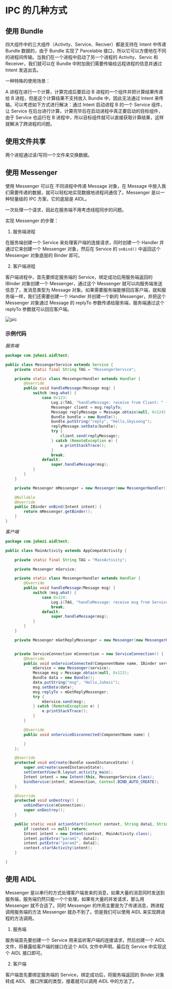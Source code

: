 # IPC 的几种方式

## 使用 Bundle

四大组件中的三大组件（Activity、Service、Reciver）都是支持在 Intent 中传递 Bundle 数据的，由于 Bundle 实现了 Parcelable 接口，所以它可以方便地在不同的进程间传输。当我们在一个进程中启动了另一个进程的 Activity、Servic 和 Receiver，我们就可以在 Bundle 中附加我们需要传输给远程进程的信息并通过 Intent 发送出去。

一种特殊的使用场景：

A 进程在进行一个计算，计算完成后要启动 B 进程的一个组件并把计算结果传递给 B 进程，但是这个计算结果不支持放入 Bundle 中，因此无法通过 Intent 来传输。可以考虑如下方式进行解决：通过 Intent 启动进程 B 的一个 Service 组件，让 Service 在后台进行计算，计算完毕后在启动进程中真正要启动的目标组件，由于 Service 也运行在 B 进程中，所以目标组件就可以直接获取计算结果，这样就解决了跨进程的问题。

## 使用文件共享

两个进程通过读/写同一个文件来交换数据。

## 使用 Messenger

使用 Messenger 可以在 不同进程中传递 Message 对象，在 Message 中放入我们需要传递的数据，就可以轻松地实现数据地进程间通信了。Messenger 是以一种轻量级的 IPC 方案，它的底层是 AIDL。

一次处理一个请求，因此在服务端不用考虑线程同步的问题。

实现 Messenger 的步骤：

1. 服务端进程

在服务端创建一个 Service 来处理客户端的连接请求，同时创建一个 Handler 并通过它来创建一个 Messenger 对象，然后在 Service 的 `onBind()` 中返回这个 Messenger 对象底层的 Binder 即可。

2. 客户端进程

客户端进程中，首先要绑定服务端的 Service，绑定成功后用服务端返回的 IBinder 对象创建一个 Messenger，通过这个 Messenger 就可以向服务端发送信息了，发消息类型为 Message 对象。如果需要服务端能够回应客户端，就和服务端一样，我们还需要创建一个 Handler 并创建一个新的 Messenger，并把这个 Messenger 对象通过 Message 的 replyTo 参数传递给服务端，服务端通过这个 replyTo 参数就可以回应客户端。

![pic](https://www.processon.com/chart_image/58c60e51e4b024ae98f90354.png)

### 示例代码

*服务端*
```Java
package com.juhezi.aidltest;

public class MessengerService extends Service {
    private static final String TAG = "MessengerService";

    private static class MessengerHandler extends Handler {
        @Override
        public void handleMessage(Message msg) {
            switch (msg.what) {
                case 0x123:
                    Log.i(TAG, "handleMessage: receive from Client: " + msg.getData().getString("msg"));
                    Messenger client = msg.replyTo;
                    Message replyMessage = Message.obtain(null, 0x124);
                    Bundle bundle = new Bundle();
                    bundle.putString("reply", "Hello,SkyLoong");
                    replyMessage.setData(bundle);
                    try {
                        client.send(replyMessage);
                    } catch (RemoteException e) {
                        e.printStackTrace();
                    }
                    break;
                default:
                    super.handleMessage(msg);
            }
        }
    }

    private Messenger mMessenger = new Messenger(new MessengerHandler());

    @Nullable
    @Override
    public IBinder onBind(Intent intent) {
        return mMessenger.getBinder();
    }
}
```

*客户端*
```java
package com.juhezi.aidltest;

public class MainActivity extends AppCompatActivity {

    private static final String TAG = "MainActivity";

    private Messenger mService;

    private static class MessengerHandler extends Handler {
        @Override
        public void handleMessage(Message msg) {
            switch (msg.what) {
                case 0x124:
                    Log.i(TAG, "handleMessage: receive msg from Service: " + msg.getData().getString("reply"));
                    break;
                default:
                    super.handleMessage(msg);
            }
        }
    }

    private Messenger mGetReplyMessenger = new Messenger(new MessengerHandler());


    private ServiceConnection mConnection = new ServiceConnection() {
        @Override
        public void onServiceConnected(ComponentName name, IBinder service) {
            mService = new Messenger(service);
            Message msg = Message.obtain(null, 0x123);
            Bundle data = new Bundle();
            data.putString("msg", "Hello,Juhezi");
            msg.setData(data);
            msg.replyTo = mGetReplyMessenger;
            try {
                mService.send(msg);
            } catch (RemoteException e) {
                e.printStackTrace();
            }
        }

        @Override
        public void onServiceDisconnected(ComponentName name) {

        }
    };

    @Override
    protected void onCreate(Bundle savedInstanceState) {
        super.onCreate(savedInstanceState);
        setContentView(R.layout.activity_main);
        Intent intent = new Intent(this, MessengerService.class);
        bindService(intent, mConnection, Context.BIND_AUTO_CREATE);
    }

    @Override
    protected void onDestroy() {
        unbindService(mConnection);
        super.onDestroy();
    }

    public static void actionStart(Context context, String data1, String data2) {
        if (context == null) return;
        Intent intent = new Intent(context, MainActivity.class);
        intent.putExtra("param1", data1);
        intent.putExtra("param2", data2);
        context.startActivity(intent);
    }

}
```

## 使用 AIDL

Messenger 是以串行的方式处理客户端发来的消息，如果大量的消息同时发送到服务端，服务端仍然只能一个个处理，如果有大量的并发请求，那么用 Messenger 就不合适了。同时 Messenger 的作用主要是为了传递消息，跨进程调用服务端的方法 Messenger 就办不到了。但是我们可以使用 AIDL 来实现跨进程的方法调用。

1. 服务端

服务端首先要创建一个 Service 用来监听客户端的连接请求，然后创建一个 AIDL 文件，将暴露给客户端的接口在这个 AIDL 文件中声明，最后在 Service 中实现这个 AIDL 接口即可。

2. 客户端

客户端首先要绑定服务端的 Service，绑定成功后，将服务端返回的 Binder 对象转成 AIDL　接口所属的类型，接着就可以调用 AIDL 中的方法了。
